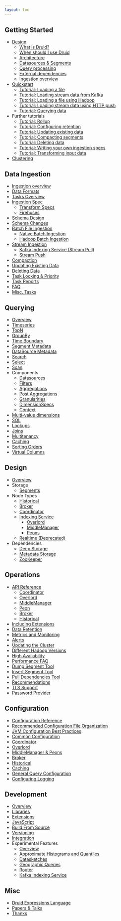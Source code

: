 ```yaml
---
layout: toc
---
```


<!--
  ~ Licensed to the Apache Software Foundation (ASF) under one
  ~ or more contributor license agreements.  See the NOTICE file
  ~ distributed with this work for additional information
  ~ regarding copyright ownership.  The ASF licenses this file
  ~ to you under the Apache License, Version 2.0 (the
  ~ "License"); you may not use this file except in compliance
  ~ with the License.  You may obtain a copy of the License at
  ~
  ~   http://www.apache.org/licenses/LICENSE-2.0
  ~
  ~ Unless required by applicable law or agreed to in writing,
  ~ software distributed under the License is distributed on an
  ~ "AS IS" BASIS, WITHOUT WARRANTIES OR CONDITIONS OF ANY
  ~ KIND, either express or implied.  See the License for the
  ~ specific language governing permissions and limitations
  ~ under the License.
  -->

## Getting Started
  * [Design](/docs/VERSION/design/index.html)
    * [What is Druid?](/docs/VERSION/design/index.html#what-is-druid)
    * [When should I use Druid](/docs/VERSION/design/index.html#when-to-use-druid)
    * [Architecture](/docs/VERSION/design/index.html#architecture)
    * [Datasources & Segments](/docs/VERSION/design/index.html#datasources-and-segments)
    * [Query processing](/docs/VERSION/design/index.html#query-processing)
    * [External dependencies](/docs/VERSION/design/index.html#external-dependencies)
    * [Ingestion overview](/docs/VERSION/ingestion/index.html)
  * [Quickstart](/docs/VERSION/tutorials/index.html)
    * [Tutorial: Loading a file](/docs/VERSION/tutorials/tutorial-batch.html)
    * [Tutorial: Loading stream data from Kafka](/docs/VERSION/tutorials/tutorial-kafka.html)
    * [Tutorial: Loading a file using Hadoop](/docs/VERSION/tutorials/tutorial-batch-hadoop.html)
    * [Tutorial: Loading stream data using HTTP push](/docs/VERSION/tutorials/tutorial-tranquility.html)
    * [Tutorial: Querying data](/docs/VERSION/tutorials/tutorial-query.html)
  * Further tutorials
    * [Tutorial: Rollup](/docs/VERSION/tutorials/tutorial-rollup.html)
    * [Tutorial: Configuring retention](/docs/VERSION/tutorials/tutorial-retention.html)
    * [Tutorial: Updating existing data](/docs/VERSION/tutorials/tutorial-update-data.html)
    * [Tutorial: Compacting segments](/docs/VERSION/tutorials/tutorial-compaction.html)
    * [Tutorial: Deleting data](/docs/VERSION/tutorials/tutorial-delete-data.html)
    * [Tutorial: Writing your own ingestion specs](/docs/VERSION/tutorials/tutorial-ingestion-spec.html)
    * [Tutorial: Transforming input data](/docs/VERSION/tutorials/tutorial-transform-spec.html)
  * [Clustering](/docs/VERSION/tutorials/cluster.html)

## Data Ingestion
  * [Ingestion overview](/docs/VERSION/ingestion/index.html)
  * [Data Formats](/docs/VERSION/ingestion/data-formats.html)
  * [Tasks Overview](/docs/VERSION/ingestion/tasks.html)
  * [Ingestion Spec](/docs/VERSION/ingestion/ingestion-spec.html)
    * [Transform Specs](/docs/VERSION/ingestion/transform-spec.html)
    * [Firehoses](/docs/VERSION/ingestion/firehose.html)
  * [Schema Design](/docs/VERSION/ingestion/schema-design.html)
  * [Schema Changes](/docs/VERSION/ingestion/schema-changes.html)
  * [Batch File Ingestion](/docs/VERSION/ingestion/batch-ingestion.html)
    * [Native Batch Ingestion](/docs/VERSION/ingestion/native_tasks.html)
    * [Hadoop Batch Ingestion](/docs/VERSION/ingestion/hadoop.html)
  * [Stream Ingestion](/docs/VERSION/ingestion/stream-ingestion.html)
    * [Kafka Indexing Service (Stream Pull)](/docs/VERSION/development/extensions-core/kafka-ingestion.html)
    * [Stream Push](/docs/VERSION/ingestion/stream-push.html)
  * [Compaction](/docs/VERSION/ingestion/compaction.html)
  * [Updating Existing Data](/docs/VERSION/ingestion/update-existing-data.html)
  * [Deleting Data](/docs/VERSION/ingestion/delete-data.html)
  * [Task Locking & Priority](/docs/VERSION/ingestion/locking-and-priority.html)
  * [Task Reports](/docs/VERSION/ingestion/reports.html)
  * [FAQ](/docs/VERSION/ingestion/faq.html)
  * [Misc. Tasks](/docs/VERSION/ingestion/misc-tasks.html)

## Querying
  * [Overview](/docs/VERSION/querying/querying.html)
  * [Timeseries](/docs/VERSION/querying/timeseriesquery.html)
  * [TopN](/docs/VERSION/querying/topnquery.html)
  * [GroupBy](/docs/VERSION/querying/groupbyquery.html)
  * [Time Boundary](/docs/VERSION/querying/timeboundaryquery.html)
  * [Segment Metadata](/docs/VERSION/querying/segmentmetadataquery.html)
  * [DataSource Metadata](/docs/VERSION/querying/datasourcemetadataquery.html)
  * [Search](/docs/VERSION/querying/searchquery.html)
  * [Select](/docs/VERSION/querying/select-query.html)
  * [Scan](/docs/VERSION/querying/scan-query.html)
  * Components
    * [Datasources](/docs/VERSION/querying/datasource.html)
    * [Filters](/docs/VERSION/querying/filters.html)
    * [Aggregations](/docs/VERSION/querying/aggregations.html)
    * [Post Aggregations](/docs/VERSION/querying/post-aggregations.html)
    * [Granularities](/docs/VERSION/querying/granularities.html)
    * [DimensionSpecs](/docs/VERSION/querying/dimensionspecs.html)
    * [Context](/docs/VERSION/querying/query-context.html)
  * [Multi-value dimensions](/docs/VERSION/querying/multi-value-dimensions.html)
  * [SQL](/docs/VERSION/querying/sql.html)
  * [Lookups](/docs/VERSION/querying/lookups.html)
  * [Joins](/docs/VERSION/querying/joins.html)
  * [Multitenancy](/docs/VERSION/querying/multitenancy.html)
  * [Caching](/docs/VERSION/querying/caching.html)
  * [Sorting Orders](/docs/VERSION/querying/sorting-orders.html)
  * [Virtual Columns](/docs/VERSION/querying/virtual-columns.html)

## Design
  * [Overview](/docs/VERSION/design/index.html)
  * Storage
    * [Segments](/docs/VERSION/design/segments.html)
  * Node Types
    * [Historical](/docs/VERSION/design/historical.html)
    * [Broker](/docs/VERSION/design/broker.html)
    * [Coordinator](/docs/VERSION/design/coordinator.html)
    * [Indexing Service](/docs/VERSION/design/indexing-service.html)
      * [Overlord](/docs/VERSION/design/overlord.html)
      * [MiddleManager](/docs/VERSION/design/middlemanager.html)
      * [Peons](/docs/VERSION/design/peons.html)
    * [Realtime (Deprecated)](/docs/VERSION/design/realtime.html)
  * Dependencies
    * [Deep Storage](/docs/VERSION/dependencies/deep-storage.html)
    * [Metadata Storage](/docs/VERSION/dependencies/metadata-storage.html)
    * [ZooKeeper](/docs/VERSION/dependencies/zookeeper.html)

## Operations
  * [API Reference](/docs/VERSION/operations/api-reference.html)
    * [Coordinator](/docs/VERSION/operations/api-reference.html#coordinator)
    * [Overlord](/docs/VERSION/operations/api-reference.html#overlord)
    * [MiddleManager](/docs/VERSION/operations/api-reference.html#middlemanager)
    * [Peon](/docs/VERSION/operations/api-reference.html#peon)
    * [Broker](/docs/VERSION/operations/api-reference.html#broker)
    * [Historical](/docs/VERSION/operations/api-reference.html#historical)
  * [Including Extensions](/docs/VERSION/operations/including-extensions.html)
  * [Data Retention](/docs/VERSION/operations/rule-configuration.html)
  * [Metrics and Monitoring](/docs/VERSION/operations/metrics.html)
  * [Alerts](/docs/VERSION/operations/alerts.html)
  * [Updating the Cluster](/docs/VERSION/operations/rolling-updates.html)
  * [Different Hadoop Versions](/docs/VERSION/operations/other-hadoop.html)
  * [High Availability](/docs/VERSION/operations/high-availability.html)
  * [Performance FAQ](/docs/VERSION/operations/performance-faq.html)
  * [Dump Segment Tool](/docs/VERSION/operations/dump-segment.html)
  * [Insert Segment Tool](/docs/VERSION/operations/insert-segment-to-db.html)
  * [Pull Dependencies Tool](/docs/VERSION/operations/pull-deps.html)
  * [Recommendations](/docs/VERSION/operations/recommendations.html)
  * [TLS Support](/docs/VERSION/operations/tls-support.html)
  * [Password Provider](/docs/VERSION/operations/password-provider.html)

## Configuration
  * [Configuration Reference](/docs/VERSION/configuration/index.html)
  * [Recommended Configuration File Organization](/docs/VERSION/configuration/index.html#recommended-configuration-file-organization)
  * [JVM Configuration Best Practices](/docs/VERSION/configuration/index.html#jvm-configuration-best-practices)
  * [Common Configuration](/docs/VERSION/configuration/index.html#common-configurations)
  * [Coordinator](/docs/VERSION/configuration/index.html#coordinator)
  * [Overlord](/docs/VERSION/configuration/index.html#overlord)
  * [MiddleManager & Peons](/docs/VERSION/configuration/index.html#middle-manager-and-peons)
  * [Broker](/docs/VERSION/configuration/index.html#broker)
  * [Historical](/docs/VERSION/configuration/index.html#historical)
  * [Caching](/docs/VERSION/configuration/index.html#cache-configuration)
  * [General Query Configuration](/docs/VERSION/configuration/index.html#general-query-configuration)
  * [Configuring Logging](/docs/VERSION/configuration/logging.html)
  
## Development
  * [Overview](/docs/VERSION/development/overview.html)
  * [Libraries](/docs/VERSION/development/libraries.html)
  * [Extensions](/docs/VERSION/development/extensions.html)
  * [JavaScript](/docs/VERSION/development/javascript.html)
  * [Build From Source](/docs/VERSION/development/build.html)
  * [Versioning](/docs/VERSION/development/versioning.html)
  * [Integration](/docs/VERSION/development/integrating-druid-with-other-technologies.html)
  * Experimental Features
    * [Overview](/docs/VERSION/development/experimental.html)
    * [Approximate Histograms and Quantiles](/docs/VERSION/development/extensions-core/approximate-histograms.html)
    * [Datasketches](/docs/VERSION/development/extensions-core/datasketches-extension.html)
    * [Geographic Queries](/docs/VERSION/development/geo.html)
    * [Router](/docs/VERSION/development/router.html)
    * [Kafka Indexing Service](/docs/VERSION/development/extensions-core/kafka-ingestion.html)

## Misc
  * [Druid Expressions Language](/docs/VERSION/misc/math-expr.html)
  * [Papers & Talks](/docs/VERSION/misc/papers-and-talks.html)
  * [Thanks](/thanks.html)
